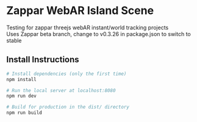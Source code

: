 # Zappar WebAR Island Scene

Testing for zappar threejs webAR instant/world tracking projects
<br>
Uses Zappar beta branch, change to v0.3.26 in package.json to switch to stable

## Install Instructions

``` bash
# Install dependencies (only the first time)
npm install

# Run the local server at localhost:8080
npm run dev

# Build for production in the dist/ directory
npm run build
```
